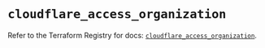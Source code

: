 # `cloudflare_access_organization`

Refer to the Terraform Registry for docs: [`cloudflare_access_organization`](https://registry.terraform.io/providers/cloudflare/cloudflare/4.42.0/docs/resources/access_organization).
